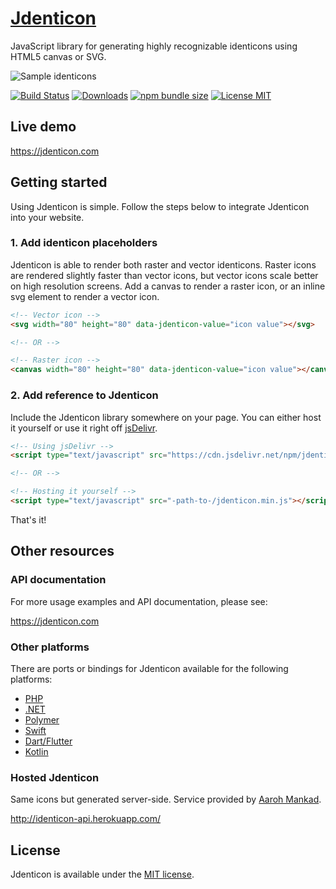 # [Jdenticon](https://jdenticon.com)
JavaScript library for generating highly recognizable identicons using HTML5 canvas or SVG.

![Sample identicons](https://jdenticon.com/hosted/github-samples.png)

[![Build Status](https://travis-ci.org/dmester/jdenticon.svg?branch=master)](https://travis-ci.org/dmester/jdenticon)
[![Downloads](https://img.shields.io/npm/dt/jdenticon.svg)](https://www.npmjs.com/package/jdenticon)
[![npm bundle size](https://img.shields.io/bundlephobia/min/jdenticon.svg)](https://bundlephobia.com/result?p=jdenticon)
[![License MIT](https://img.shields.io/badge/license-MIT-green.svg)](https://github.com/dmester/jdenticon/blob/master/LICENSE)

## Live demo
https://jdenticon.com

## Getting started
Using Jdenticon is simple. Follow the steps below to integrate Jdenticon into your website.

### 1. Add identicon placeholders
Jdenticon is able to render both raster and vector identicons. Raster icons are rendered 
slightly faster than vector icons, but vector icons scale better on high resolution screens.
Add a canvas to render a raster icon, or an inline svg element to render a vector icon.

```HTML
<!-- Vector icon -->
<svg width="80" height="80" data-jdenticon-value="icon value"></svg>

<!-- OR -->

<!-- Raster icon -->
<canvas width="80" height="80" data-jdenticon-value="icon value"></canvas>
```

### 2. Add reference to Jdenticon
Include the Jdenticon library somewhere on your page. You can either host it yourself or 
use it right off [jsDelivr](https://www.jsdelivr.com).

```HTML
<!-- Using jsDelivr -->
<script type="text/javascript" src="https://cdn.jsdelivr.net/npm/jdenticon@2.1.1"></script>

<!-- OR -->

<!-- Hosting it yourself -->
<script type="text/javascript" src="-path-to-/jdenticon.min.js"></script>
```
That's it!

## Other resources
### API documentation
For more usage examples and API documentation, please see:

https://jdenticon.com

### Other platforms
There are ports or bindings for Jdenticon available for the following platforms:

* [PHP](https://github.com/dmester/jdenticon-php/)
* [.NET](https://github.com/dmester/jdenticon-net/)
* [Polymer](https://github.com/GeoloeG/identicon-element)
* [Swift](https://github.com/aleph7/jdenticon-swift)
* [Dart/Flutter](https://pub.dartlang.org/packages/jdenticon_dart)
* [Kotlin](https://github.com/WycliffeAssociates/jdenticon-kotlin)

### Hosted Jdenticon
Same icons but generated server-side. Service provided by [Aaroh Mankad](https://github.com/aarohmankad).

http://identicon-api.herokuapp.com/

## License
Jdenticon is available under the [MIT license](https://github.com/dmester/jdenticon/blob/master/LICENSE).
